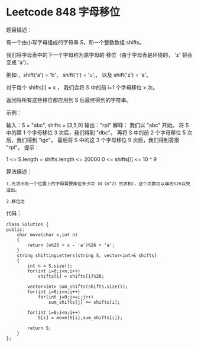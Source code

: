 # Leetcode 848 字母移位
题目描述：

有一个由小写字母组成的字符串 S，和一个整数数组 shifts。

我们将字母表中的下一个字母称为原字母的 移位（由于字母表是环绕的， 'z' 将会变成 'a'）。

例如·，shift('a') = 'b'， shift('t') = 'u',， 以及 shift('z') = 'a'。

对于每个 shifts[i] = x ， 我们会将 S 中的前 i+1 个字母移位 x 次。

返回将所有这些移位都应用到 S 后最终得到的字符串。

示例：

输入：S = "abc", shifts = [3,5,9]
输出："rpl"
解释： 
我们以 "abc" 开始。
将 S 中的第 1 个字母移位 3 次后，我们得到 "dbc"。
再将 S 中的前 2 个字母移位 5 次后，我们得到 "igc"。
最后将 S 中的这 3 个字母移位 9 次后，我们得到答案 "rpl"。
提示：

1 <= S.length = shifts.length <= 20000
0 <= shifts[i] <= 10 ^ 9




算法描述：


    1.先求出每一个位置上的字母需要移位多少次（O（n^2）的求和），这个次数可以事先%26以免溢出。

    2.移位之

代码：

```
class Solution {  
public:  
    char move(char x,int n)  
    {  
        return (n%26 + x - 'a')%26 + 'a';  
    }  
    string shiftingLetters(string S, vector<int>& shifts)   
    {  
        int n = S.size();  
        for(int i=0;i<n;i++)  
            shifts[i] = shifts[i]%26;  
          
        vector<int> sum_shifts(shifts.size());  
        for(int i=0;i<n;i++)  
            for(int j=0;j<=i;j++)  
                sum_shifts[j] += shifts[i];  
          
        for(int i=0;i<n;i++)  
            S[i] = move(S[i],sum_shifts[i]);  
          
        return S;  
    }  
};  
```
